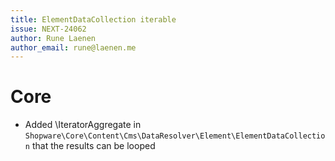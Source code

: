 ```yaml
---
title: ElementDataCollection iterable
issue: NEXT-24062
author: Rune Laenen
author_email: rune@laenen.me
---
```

# Core
* Added \IteratorAggregate in `Shopware\Core\Content\Cms\DataResolver\Element\ElementDataCollection` that the results can be looped
